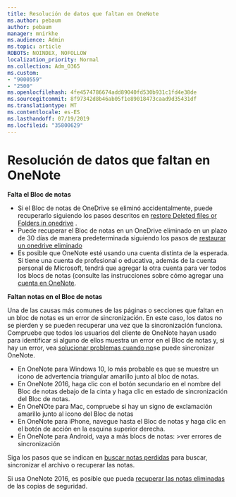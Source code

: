 ```yaml
---
title: Resolución de datos que faltan en OneNote
ms.author: pebaum
author: pebaum
manager: mnirkhe
ms.audience: Admin
ms.topic: article
ROBOTS: NOINDEX, NOFOLLOW
localization_priority: Normal
ms.collection: Adm_O365
ms.custom:
- "9000559"
- "2500"
ms.openlocfilehash: 4fe4574786674add89040fd530b931c1fd4e38de
ms.sourcegitcommit: 8f97342d8b46ab05f1e89018473caad9d35431df
ms.translationtype: MT
ms.contentlocale: es-ES
ms.lasthandoff: 07/19/2019
ms.locfileid: "35800629"
---
```

# <a name="resolving-missing-data-in-onenote"></a>Resolución de datos que faltan en OneNote

**Falta el Bloc de notas**

- Si el Bloc de notas de OneDrive se eliminó accidentalmente, puede recuperarlo siguiendo los pasos descritos en [restore Deleted files or Folders in onedrive](https://support.office.com/article/949ada80-0026-4db3-a953-c99083e6a84f) .
- Puede recuperar el Bloc de notas en un OneDrive eliminado en un plazo de 30 días de manera predeterminada siguiendo los pasos de [restaurar un onedrive eliminado](https://docs.microsoft.com/onedrive/restore-deleted-onedrive)
- Es posible que OneNote esté usando una cuenta distinta de la esperada. Si tiene una cuenta de profesional o educativa, además de la cuenta personal de Microsoft, tendrá que agregar la otra cuenta para ver todos los blocs de notas (consulte las instrucciones sobre cómo agregar una [cuenta en OneNote](https://support.office.com/article/5afff855-54ee-47e4-a773-db048d4ac299).

**Faltan notas en el Bloc de notas**

Una de las causas más comunes de las páginas o secciones que faltan en un bloc de notas es un error de sincronización. En este caso, los datos no se pierden y se pueden recuperar una vez que la sincronización funciona. Compruebe que todos los usuarios del cliente de OneNote hayan usado para identificar si alguno de ellos muestra un error en el Bloc de notas y, si hay un error, vea [solucionar problemas cuando no](https://support.office.com/article/299495ef-66d1-448f-90c1-b785a6968d45)se puede sincronizar OneNote.

- En OneNote para Windows 10, lo más probable es que se muestre un icono de advertencia triangular amarillo junto al bloc de notas.
- En OneNote 2016, haga clic con el botón secundario en el nombre del Bloc de notas debajo de la cinta y haga clic en estado de sincronización del Bloc de notas.
- En OneNOte para Mac, compruebe si hay un signo de exclamación amarillo junto al icono del Bloc de notas
- En OneNote para iPhone, navegue hasta el Bloc de notas y haga clic en el botón de acción en la esquina superior derecha.
- En OneNote para Android, vaya a más blocs de notas: >ver errores de sincronización

Siga los pasos que se indican en [buscar notas perdidas](https://support.office.com/article/32cb2bd7-afe7-44d2-a711-398a88421287) para buscar, sincronizar el archivo o recuperar las notas.

Si usa OneNote 2016, es posible que pueda [recuperar las notas eliminadas](https://support.office.com/article/32ed1036-74fd-4c21-bc28-033a486e6b14) de las copias de seguridad.